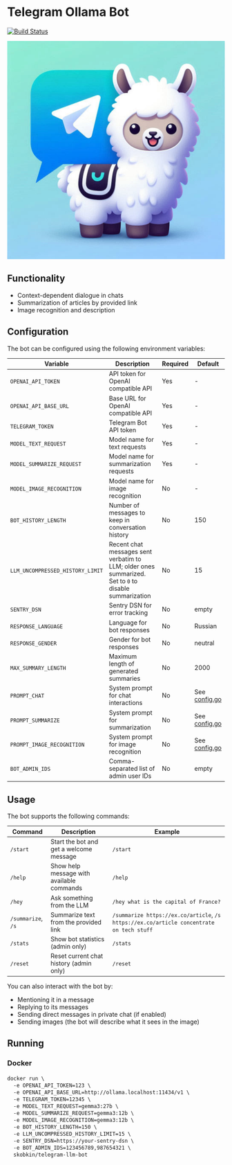 # Telegram Ollama Bot

[![Build Status](https://ci.skobk.in/api/badges/skobkin/telegram-ollama-reply-bot/status.svg)](https://ci.skobk.in/skobkin/telegram-ollama-reply-bot)

![Project Banner](/img/banner.jpeg)

## Functionality

- Context-dependent dialogue in chats
- Summarization of articles by provided link
- Image recognition and description

## Configuration

The bot can be configured using the following environment variables:

| Variable                  | Description                                        | Required | Default |
|---------------------------|----------------------------------------------------|----------|--------|
| `OPENAI_API_TOKEN`        | API token for OpenAI compatible API                | Yes      | -      |
| `OPENAI_API_BASE_URL`     | Base URL for OpenAI compatible API                 | Yes      | -      |
| `TELEGRAM_TOKEN`          | Telegram Bot API token                             | Yes      | -      |
| `MODEL_TEXT_REQUEST`      | Model name for text requests                       | Yes      | -      |
| `MODEL_SUMMARIZE_REQUEST` | Model name for summarization requests              | Yes      | -      |
| `MODEL_IMAGE_RECOGNITION` | Model name for image recognition                   | No       | -      |
| `BOT_HISTORY_LENGTH`      | Number of messages to keep in conversation history | No       | 150    |
| `LLM_UNCOMPRESSED_HISTORY_LIMIT` | Recent chat messages sent verbatim to LLM; older ones summarized. Set to `0` to disable summarization | No | 15 |
| `SENTRY_DSN`              | Sentry DSN for error tracking                      | No       | empty  |
| `RESPONSE_LANGUAGE`       | Language for bot responses                          | No       | Russian |
| `RESPONSE_GENDER`         | Gender for bot responses                            | No       | neutral |
| `MAX_SUMMARY_LENGTH`      | Maximum length of generated summaries              | No       | 2000   |
| `PROMPT_CHAT`             | System prompt for chat interactions                 | No       | See [config.go](config/config.go) |
| `PROMPT_SUMMARIZE`        | System prompt for summarization                    | No       | See [config.go](config/config.go) |
| `PROMPT_IMAGE_RECOGNITION`| System prompt for image recognition                | No       | See [config.go](config/config.go) |
| `BOT_ADMIN_IDS`           | Comma-separated list of admin user IDs             | No       | empty  |

## Usage

The bot supports the following commands:

| Command     | Description                                    | Example |
|-------------|------------------------------------------------|---------|
| `/start`    | Start the bot and get a welcome message        | `/start` |
| `/help`     | Show help message with available commands      | `/help` |
| `/hey`      | Ask something from the LLM                     | `/hey what is the capital of France?` |
| `/summarize`, `/s` | Summarize text from the provided link   | `/summarize https://ex.co/article`, `/s https://ex.co/article concentrate on tech stuff` |
| `/stats`    | Show bot statistics (admin only)               | `/stats` |
| `/reset`    | Reset current chat history (admin only)        | `/reset` |

You can also interact with the bot by:
- Mentioning it in a message
- Replying to its messages
- Sending direct messages in private chat (if enabled)
- Sending images (the bot will describe what it sees in the image)

## Running

### Docker

```shell
docker run \
  -e OPENAI_API_TOKEN=123 \
  -e OPENAI_API_BASE_URL=http://ollama.localhost:11434/v1 \
  -e TELEGRAM_TOKEN=12345 \
  -e MODEL_TEXT_REQUEST=gemma3:27b \
  -e MODEL_SUMMARIZE_REQUEST=gemma3:12b \
  -e MODEL_IMAGE_RECOGNITION=gemma3:12b \
  -e BOT_HISTORY_LENGTH=150 \
  -e LLM_UNCOMPRESSED_HISTORY_LIMIT=15 \
  -e SENTRY_DSN=https://your-sentry-dsn \
  -e BOT_ADMIN_IDS=123456789,987654321 \
  skobkin/telegram-llm-bot
```
